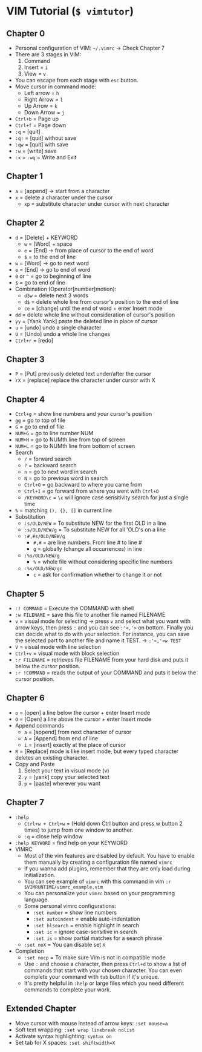 # **VIM Tutorial** (`$ vimtutor`)

## Chapter 0
- Personal configuration of VIM: `~/.vimrc` -> Check Chapter 7
- There are 3 stages in VIM:
  1. Command
  2. Insert = `i`
  3. View = `v`
- You can escape from each stage with `esc` button.
- Move cursor in command mode:
  - Left arrow = `h`
  - Right Arrow = `l`
  - Up Arrow = `k`
  - Down Arrow = `j`
- `Ctrl+b` = Page up
- `Ctrl+f` = Page down
- `:q` = [quit]
- `:q!` = [quit] without save
- `:qw` = [quit] with save
- `:w` = [write] save
- `:x` = `:wq` = Write and Exit

## Chapter 1
- `a` = [append] -> start from a character 
- `x` = delete a character under the cursor
  - `xp` = substitute character under cursor with next character

## Chapter 2
- `d` = [Delete] + KEYWORD
  - `w` = [Word] + space
  - `e` = [End] -> from place of cursor to the end of word
  - `$` = to the end of line
- `w` = [Word] -> go to next word
- `e` = [End] -> go to end of word
- `0` or `^` = go to beginning of line
- `$` = go to end of line
- Combination (Operator[number]motion):
  - `d3w` = delete next 3 words
  - `d$` = delete whole line from cursor's position to the end of line
  - `ce` = [change] until the end of word + enter Insert mode
- `dd` = delete whole line without consideration of cursor's position
- `yy` = [Yank Yank] paste the deleted line in place of cursor
- `u` = [undo] undo a single character
- `U` = [Undo] undo a whole line changes
- `Ctrl+r` = [redo]

## Chapter 3
- `P` = [Put] previously deleted text under/after the cursor
- `rX` = [replace] replace the character under cursor with X

## Chapter 4
- `Ctrl+g` = show line numbers and your cursor's position
- `gg` = go to top of file
- `G` = go to end of file
- `NUM+G` = go to line number NUM
- `NUM+H` = go to NUMth line from top of screen
- `NUM+L` = go to NUMth line from bottom of screen
- Search
  - `/` = forward search
  - `?` = backward search
  - `n` = go to next word in search
  - `N` = go to previous word in search
  - `Ctrl+O` = go backward to where you came from
  - `Ctrl+I` = go forward from where you went with `Ctrl+O`
  - `/KEYWORD\c` = `\c` will ignore case sensitivity search for just a single time
- `%` = matching `(), {}, []` in current line
- Substitution
  - `:s/OLD/NEW` = To substitute NEW for the first OLD in a line
  - `:s/OLD/NEW/g` = To substitute NEW for all 'OLD's on a line
  - `:#,#s/OLD/NEW/g`
    - `#,#` = are line numbers. From line # to line #
    - `g` = globally (change all occurrences) in line
  - `:%s/OLD/NEW/g`
    - `%` = whole file without considering specific line numbers
  - `:%s/OLD/NEW/gc`
    - `c` = ask for confirmation whether to change it or not

## Chapter 5
- `:! COMMAND` = Execute the COMMAND with shell
- `:w FILENAME` = save this file to another file named FILENAME
- `v` = visual mode for selecting -> press `v` and select what you want with arrow keys, then press `:` and you can see `:'<,'>` on bottom. Finally you can decide what to do with your selection. For instance, you can save the selected part to another file and name it TEST. -> `:'<,'>w TEST`
- `V` = visual mode with line selection
- `Ctrl+v` = visual mode with block selection
- `:r FILENAME` = retrieves file FILENAME from your hard disk and puts it below the cursor position.
- `:r !COMMAND` = reads the output of your COMMAND and puts it below the cursor position.

## Chapter 6
- `o` = [open] a line below the cursor + enter Insert mode
- `O` = [Open] a line above the cursor + enter Insert mode
- Append commands
  - `a` = [append] from next character of cursor
  - `A` = [Append] from end of line
  - `i` = [insert] exactly at the place of cursor
- `R` = [Replace] mode is like insert mode, but every typed character deletes an existing character.
- Copy and Paste
  1. Select your text in visual mode (v)
  2. `y` = [yank] copy your selected text
  3. `p` = [paste] wherever you want

## Chapter 7
- `:help`
  - `Ctrl+w + Ctrl+w` = (Hold down Ctrl button and press w button 2 times) to jump from one window to another.
  - `:q` = close help window
- `:help KEYWORD` = find help on your KEYWORD
- VIMRC
  - Most of the vim features are disabled by default. You have to enable them manually by creating a configuration file named `vimrc`
  - If you wanna add plugins, remember that they are only load during initialization.
  - You can see example of `vimrc` with this command in vim `:r $VIMRUNTIME/vimrc_example.vim`
  - You can personalize your `vimrc` based on your programming language.
  - Some personal vimrc configurations:
    - `:set number` = show line numbers
    - `:set autoindent` = enable auto-indentation
    - `:set hlsearch` = enable highlight in search
    - `:set ic` = ignore case-sensitive in search
    - `:set is` = show partial matches for a search phrase
  - `:set noX` = You can disable set `X`
- Completion
  - `:set nocp` = To make sure Vim is not in compatible mode
  - Use `:` and choose a character, then press `Ctrl+d` to show a list of commands that start with your chosen character. You can even complete your command with `tab` button if it's unique.
  - It's pretty helpful in `:help` or large files which you need different commands to complete your work.

## Extended Chapter
- Move cursor with mouse instead of arrow keys: `:set mouse=a`
- Soft text wrapping: `:set wrap linebreak nolist`
- Activate syntax highlighting: `syntax on`
- Set tab for X spaces: `:set shiftwidth=X`